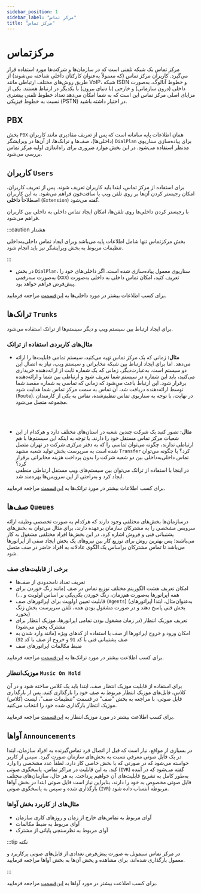 ```yaml
---
sidebar_position: 1
sidebar_label: "مرکز تماس"
title: "مرکز تماس"
---
```



# مرکزتماس
مرکز تماس یک شبکه تلفنی است که در سازمان‌ها و شرکت‌ها مورد استفاده قرار می‌گیرد. کاربران مرکز تماس (که معمولاً به‌عنوان کارکنان داخلی شناخته می‌شوند) از طریق روش‌های مختلف ارتباطی مانند VoIP، شبکه ISDN و خطوط آنالوگ، به‌صورت داخلی (درون سازمانی) و خارجی (با دنیای بیرون) با یکدیگر در ارتباط هستند. یکی از مزایای اصلی مرکز تماس این است که به شما امکان می‌دهد تعداد خطوط تلفنی بیشتری نسبت به خطوط فیزیکی (PSTN) در اختیار داشته باشید.

## PBX
بخش `PBX` همان اطلاعات پایه سامانه است که پس از تعریف مقادیری مانند کاربران (داخلی‌ها)، صف‌ها و ترانک‌ها، از آن‌ها در ویرایشگر `DialPlan` برای پیاده‌سازی سناریوی مدنظر استفاده می‌شود. در این بخش موارد ضروری برای راه‌اندازی اولیه مرکز تماس بررسی می‌شود.

## کاربران `Users`

برای استفاده از مرکز تماس، ابتدا باید کاربران تعریف شوند. پس از تعریف کاربران، امکان رجیستر کردن آن‌ها بر روی تلفن ویپ یا سافت‌فون فراهم می‌شود. به این کاربران اصطلاحاً **داخلی** (`Extension`) گفته می‌شود.  

با رجیستر کردن داخلی‌ها روی تلفن‌ها، امکان ایجاد تماس داخلی به داخلی بین کاربران فراهم می‌شود.

:::caution هشدار

  بخش مرکزتماس تنها شامل اطلاعات پایه می‌باشد وبرای ایجاد تماس داخلی‌به‌داخلی تنظیمات مربوط به بخش ویرایشگر نیز باید انجام شود.

:::



- در بخش `DialPlan`، سناریوی معمول پیاده‌سازی شده است. اگر داخلی‌های خود را به‌صورت سه‌رقمی (`XXX`) تعریف کنید، امکان تماس داخلی به داخلی به‌صورت پیش‌فرض فراهم خواهد بود.




برای کسب اطلاعات بیشتر در مورد داخلی‌ها به [این‌قسمت](/pbx/pbx-menu/pbx/users/) مراجعه فرمایید.


## ترانک‌ها `Trunks`

برای ایجاد ارتباط بین سیستم ویپ و دیگر سیستم‌ها از ترانک استفاده می‌شود.



### مثال‌های کاربردی استفاده از ترانک

- **مثال:** زمانی که یک مرکز تماس تهیه می‌کنید، سیستم تمامی قابلیت‌ها را ارائه می‌دهد. اما برای ایجاد ارتباط بین شبکه مخابراتی و سیستم ویپ، نیاز به اتصال این دو سیستم است. به‌عبارت‌دیگر، زمانی که یک شماره ثابت از ارائه‌دهنده خریداری می‌کنید، باید این شماره در سیستم شما تعریف شود و ارتباطی بین شما و ارائه‌دهنده برقرار شود. این ارتباط باعث می‌شود که زمانی که تماسی به شماره مقصد شما توسط ارائه‌دهنده دریافت شد، آن تماس به سمت مرکز تماس شما هدایت شود (`Route`). در نهایت، با توجه به سناریوی تماس تنظیم‌شده، تماس به یکی از کارمندان مجموعه متصل می‌شود.
 
 <br/> <br/>
 
- **مثال:** تصور کنید یک شرکت چندین شعبه در استان‌های مختلف دارد و هرکدام از این شعبات مرکز تماس مستقل خود را دارند. با توجه به اینکه این سیستم‌ها با هم ارتباطی ندارند، چگونه می‌توان تماسی را که به دفتر مرکزی شرکت در تهران متصل شده است به سرپرست بخش تولید شعبه مشهد `Transfer` کرد؟ یا چگونه می‌توان تماس داخلی‌به‌داخلی بین دو شعبه شرکت را بدون پرداخت هزینه مخابراتی برقرار کرد؟  
در اینجا با استفاده از ترانک می‌توان بین سیستم‌های ویپ مستقل ارتباطی منطقی ایجاد کرد و به‌راحتی از این سرویس‌ها بهره‌مند شد.

برای کسب اطلاعات بیشتر در مورد ترانک‌ها به [این‌قسمت](/pbx/pbx-menu/pbx/trunks/) مراجعه فرمایید.




## صف‌ها `Queues`

درسازمان‌ها بخش‌های مختلفی وجود دارند که هرکدام به صورت تخصصی وظیفه ارائه سرویس مشخصی را به مشترکان سازمان برعهده دارند، برای مثال می‌توان به بخش‌های پشتیبانی
 فنی و فروش اشاره کرد، در این بخش‌ها افراد مختلفی مشغول به کار می‌باشند؛ پس بهترین روش برای توزیع کار بین نیروهای یک بخش ایجاد صفی از اپراتور‌ها  می‌باشد تا تماس مشترکان 
 براساس یک الگوی عادلانه به افراد حاضر در صف متصل شود.
 
### برخی از قابلیت‌های صف
 
- تعریف تعداد نامحدودی از صف‌ها  
- امکان تعریف هشت الگوریتم مختلف توزیع تماس در صف (مانند زنگ خوردن برای همه اپراتورها به‌صورت هم‌زمان، زنگ خوردن یکی‌یکی بر اساس اولویت و ...)  
- قابلیت تعیین اولویت برای اپراتورهای صف (`Agents`) (به‌عنوان‌مثال، ابتدا اپراتورهای بخش فنی پاسخ دهند و در صورت مشغول بودن همه، تلفن سرپرست بخش زنگ بخورد)  
- تعریف موزیک انتظار (در زمان مشغول بودن تمامی اپراتورها، موزیک انتظار برای مشترک پخش می‌شود)  
- امکان ورود و خروج اپراتورها از صف با استفاده از کدهای ویژه (مانند وارد شدن به صف پشتیبانی فنی با کد `91` و خروج از صف با کد `92`)  
- ضبط مکالمات اپراتورهای صف
 
برای کسب اطلاعت بیشتر در مورد ترانک‌ها به [این‌قسمت](/pbx/pbx-menu/pbx/queues/) مراجعه فرمایید.
 

 
 
### موزیک‌انتظار `Music On Hold`
برای استفاده از قابلیت موزیک انتظار صف، ابتدا باید یک کلاس ساخته شود و در آن کلاس، فایل‌های موزیک انتظار مربوط به صف خود را بارگذاری کنید. پس از بارگذاری فایل صوتی، با مراجعه به بخش "صف" در قسمت "تنظیمات صف"، لیست (کلاس) موزیک انتظار بارگذاری شده خود را انتخاب می‌کنید.

برای کسب اطلاعت بیشتر در مورد موزیک‌انتظار به [این‌قسمت](/pbx/pbx-menu/pbx/music_on_hold/) مراجعه فرمایید.

## آواها `Announcements`

در بسیاری از مواقع، نیاز است که قبل از اتصال فرد تماس‌گیرنده به افراد سازمان، ابتدا در یک فایل صوتی معرفی نسبت به بخش‌های سازمان صورت گیرد. سپس از کاربر خواسته می‌شود که در صورتی که با بخش خاصی کار دارد، لطفاً عدد مشخصی را وارد کند. به این قابلیت در مراکز تماس، پاسخگوی صوتی (`IVR`) گفته می‌شود که در آینده به‌طور کامل به تشریح قابلیت‌های آن خواهیم پرداخت. به هر حال، سازمان‌های مختلف فایل صوتی مخصوص به خود را دارند، بنابراین نیاز است فایل صوتی ابتدا در بخش آواها بارگذاری شده و سپس به پاسخگوی صوتی (`IVR`) مربوطه انتساب داده شود.

 
### مثال‌های از کاربرد بخش آواها

- آوای مربوط به تماس‌های خارج از زمان و روزهای کاری سازمان  
- آوای مربوط به ضبط مکالمات  
- آوای مربوط به نظرسنجی پایانی از مشترک  
 
:::tip نکته

در مرکز تماس سیموتل به صورت پیش‌فرض تعدادی از فایل‌های صوتی پرکاربرد و معمول بارگذاری شده‌اند، برای مشاهده و پخش آن‌ها به بخش آواها مراجعه فرمایید.

:::
 
 
برای کسب اطلاعت بیشتر در مورد آوا‌ها به [این‌قسمت](/pbx/pbx-menu/pbx/announcements/) مراجعه فرمایید.
 
 
 
 
 
 
 
 
 